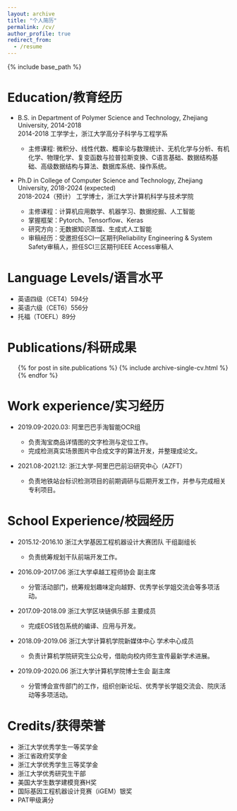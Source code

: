 ```yaml
---
layout: archive
title: "个人简历"
permalink: /cv/
author_profile: true
redirect_from:
  - /resume
---
```


{% include base_path %}

Education/教育经历
======
* B.S. in Department of Polymer Science and Technology, Zhejiang University, 2014-2018  
2014-2018 工学学士，浙江大学高分子科学与工程学系  
  * 主修课程: 微积分、线性代数、概率论与数理统计、无机化学与分析、有机化学、物理化学、复变函数与拉普拉斯变换、C语言基础、数据结构基础、高级数据结构与算法、数据库系统、操作系统。  

* Ph.D in College of Computer Science and Technology, Zhejiang University, 2018-2024 (expected)  
2018-2024（预计） 工学博士，浙江大学计算机科学与技术学院  
  * 主修课程：计算机应用数学、机器学习、数据挖掘、人工智能  
  * 掌握框架：Pytorch、Tensorflow、Keras
  * 研究方向：无数据知识蒸馏、生成式人工智能
  * 审稿经历：受邀担任SCI一区期刊Reliability Engineering & System Safety审稿人，担任SCI三区期刊IEEE Access审稿人

Language Levels/语言水平
======
* 英语四级（CET4）594分
* 英语六级（CET6）556分
* 托福（TOEFL）89分

Publications/科研成果
======
  <ul>{% for post in site.publications %}
    {% include archive-single-cv.html %}
  {% endfor %}</ul>

Work experience/实习经历
======
* 2019.09-2020.03: 阿里巴巴手淘智能OCR组
  * 负责淘宝商品详情图的文字检测与定位工作。
  * 完成检测真实场景图片中合成文字的算法开发，并整理成论文。

* 2021.08-2021.12: 浙江大学-阿里巴巴前沿研究中心（AZFT）
  * 负责地铁站台标识检测项目的前期调研与后期开发工作，并参与完成相关专利项目。

School Experience/校园经历
======
* 2015.12-2016.10  浙江大学基因工程机器设计大赛团队   干组副组长
  * 负责统筹规划干队前端开发工作。

* 2016.09-2017.06 浙江大学卓越工程师协会 副主席
  * 分管活动部门，统筹规划趣味定向越野、优秀学长学姐交流会等多项活动。

* 2017.09-2018.09	浙江大学区块链俱乐部	主要成员
  * 完成EOS钱包系统的编译、应用与开发。

* 2018.09-2019.06  浙江大学计算机学院新媒体中心  学术中心成员
  * 负责计算机学院研究生公众号，借助向校内师生宣传最新学术进展。

* 2019.09-2020.06 浙江大学计算机学院博士生会    副主席
  * 分管博会宣传部门的工作，组织创新论坛、优秀学长学姐交流会、院庆活动等多项活动。

Credits/获得荣誉
======
* 浙江大学优秀学生一等奖学金
* 浙江省政府奖学金
* 浙江大学优秀学生三等奖学金
* 浙江大学优秀研究生干部
* 美国大学生数学建模竞赛H奖
* 国际基因工程机器设计竞赛（iGEM）银奖
* PAT甲级满分

  
<!-- Talks
======
  <ul>{% for post in site.talks %}
    {% include archive-single-talk-cv.html %}
  {% endfor %}</ul>
  
Teaching
======
  <ul>{% for post in site.teaching %}
    {% include archive-single-cv.html %}
  {% endfor %}</ul>
  
Service and leadership
======
* Currently signed in to 43 different slack teams -->
